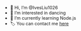 - 👋 Hi, I’m @IvesLiu1026
- 👀 I’m interested in dancing
- 🌱 I’m currently learning Node.js
- 🏷️ You can contact me [here](https://iveeees.netlify.app)

<!---
IvesLiu1026/IvesLiu1026 is a ✨ special ✨ repository because its `README.md` (this file) appears on your GitHub profile.
You can click the Preview link to take a look at your changes.
--->

